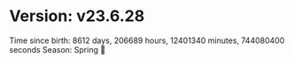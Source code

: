 # Version: v23.6.28
Time since birth: 8612 days, 206689 hours, 12401340 minutes, 744080400 seconds
Season: Spring 🌸

